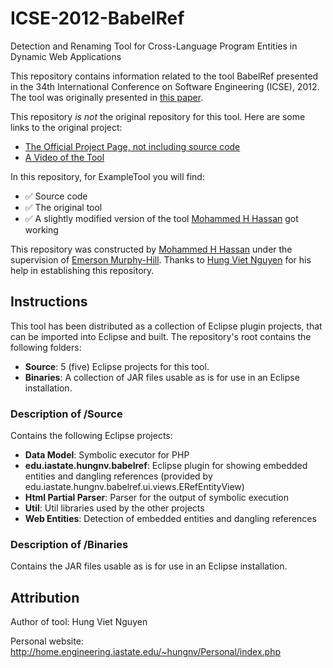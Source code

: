 # ICSE-2012-BabelRef
Detection and Renaming Tool for Cross-Language Program Entities in Dynamic Web Applications

This repository contains information related to the tool BabelRef presented in the 34th International Conference on Software Engineering (ICSE), 2012. The tool was originally presented in [this paper](http://ieeexplore.ieee.org/xpl/login.jsp?tp=&arnumber=6227240).

This repository _is not_ the original repository for this tool. Here are some links to the original project:
* [The Official Project Page, not including source code](http://home.engineering.iastate.edu/~hungnv/Research/BabelRef/)
* [A Video of the Tool](http://home.engineering.iastate.edu/~hungnv/Research/BabelRef/?page=tool_demo)

In this repository, for ExampleTool you will find:
* :white_check_mark: Source code
* :white_check_mark: The original tool
* :white_check_mark: A slightly modified version of the tool [Mohammed H Hassan](https://github.com/mhhassan) got working

This repository was constructed by [Mohammed H Hassan](https://github.com/mhhassan) under the supervision of [Emerson Murphy-Hill](https://github.com/CaptainEmerson). Thanks to [Hung Viet Nguyen](http://home.engineering.iastate.edu/~hungnv/Personal/) for his help in establishing this repository. 

## Instructions

This tool has been distributed as a collection of Eclipse plugin projects, that can be imported into Eclipse and built. The repository's root contains the following folders:
- __Source__: 5 (five) Eclipse projects for this tool.
- __Binaries__: A collection of JAR files usable as is for use in an Eclipse installation.

### Description of /Source
Contains the following Eclipse projects:
- __Data Model__: Symbolic executor for PHP
- __edu.iastate.hungnv.babelref__: Eclipse plugin for showing embedded entities and dangling references (provided by edu.iastate.hungnv.babelref.ui.views.ERefEntityView)
- __Html Partial Parser__: Parser for the output of symbolic execution
- __Util__: Util libraries used by the other projects
- __Web Entities__: Detection of embedded entities and dangling references

### Description of /Binaries
Contains the JAR files usable as is for use in an Eclipse installation.

## Attribution

Author of tool: Hung Viet Nguyen
 
Personal website: http://home.engineering.iastate.edu/~hungnv/Personal/index.php
